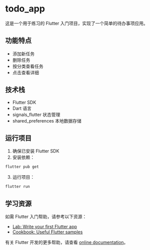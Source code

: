 # todo_app

这是一个用于练习的 Flutter 入门项目，实现了一个简单的待办事项应用。

## 功能特点

- 添加新任务
- 删除任务
- 按分类查看任务
- 点击查看详细

## 技术栈

- Flutter SDK
- Dart 语言
- signals_flutter 状态管理
- shared_preferences 本地数据存储

## 运行项目

1. 确保已安装 Flutter SDK
2. 安装依赖：

```bash
flutter pub get
```

3. 运行项目：

```bash
flutter run
```

## 学习资源

如需 Flutter 入门帮助，请参考以下资源：

- [Lab: Write your first Flutter app](https://docs.flutter.dev/get-started/codelab)
- [Cookbook: Useful Flutter samples](https://docs.flutter.dev/cookbook)

有关 Flutter 开发的更多帮助，请查看
[online documentation](https://docs.flutter.dev/)。
